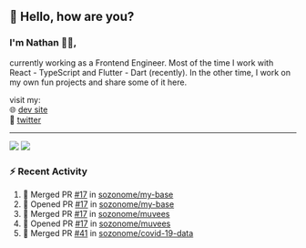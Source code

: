 ## 👋 Hello, how are you? 

### I'm Nathan 👨‍💻,

currently working as a Frontend Engineer. Most of the time I work with React - TypeScript and Flutter - Dart (recently). 
In the other time, I work on my own fun projects and share some of it here.

visit my:<br/>
🌐 [dev site](https://sznm.dev)<br/>
🦜 [twitter](https://twitter.com/sozonome)

---

![](https://komarev.com/ghpvc/?username=sozonome&color=grey)
![](https://hit.yhype.me/github/profile?user_id=17046154)

### :zap: Recent Activity

<!--START_SECTION:activity-->
1. 🎉 Merged PR [#17](https://github.com/sozonome/my-base/pull/17) in [sozonome/my-base](https://github.com/sozonome/my-base)
2. 💪 Opened PR [#17](https://github.com/sozonome/my-base/pull/17) in [sozonome/my-base](https://github.com/sozonome/my-base)
3. 🎉 Merged PR [#17](https://github.com/sozonome/muvees/pull/17) in [sozonome/muvees](https://github.com/sozonome/muvees)
4. 💪 Opened PR [#17](https://github.com/sozonome/muvees/pull/17) in [sozonome/muvees](https://github.com/sozonome/muvees)
5. 🎉 Merged PR [#41](https://github.com/sozonome/covid-19-data/pull/41) in [sozonome/covid-19-data](https://github.com/sozonome/covid-19-data)
<!--END_SECTION:activity-->
